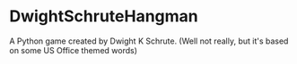 # DwightSchruteHangman
A Python game created by Dwight K Schrute. (Well not really, but it's based on some US Office themed words)

